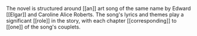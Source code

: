 The novel is structured around [[an]] art song of the same name by Edward [[Elgar]] and Caroline Alice Roberts. The song's lyrics and themes play a significant [[role]] in the story, with each chapter [[corresponding]] to [[one]] of the song's couplets.